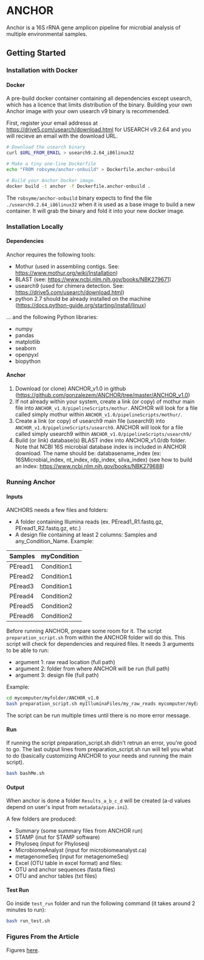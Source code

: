 # ANCHOR

Anchor is a 16S rRNA gene amplicon pipeline for microbial analysis of multiple
environmental samples.

## Getting Started


### Installation with Docker

#### Docker

A pre-build docker container containing all dependencies except usearch, which
has a licence that limits distribution of the binary. Building your own Anchor
image with your own usearch v9 binary is recommended.

First, register your email addresss at https://drive5.com/usearch/download.html
for USEARCH v9.2.64 and you will recieve an email with the download URL.

```sh
# Download the usearch binary
curl $URL_FROM_EMAIL > usearch9.2.64_i86linux32

# Make a tiny one-line Dockerfile
echo "FROM robsyme/anchor-onbuild" > Dockerfile.anchor-onbuild

# Build your Anchor Docker image.
docker build -t anchor -f Dockerfile.anchor-onbuild .
```

The `robsyme/anchor-onbuild` binary expects to find the file
`./usearch9.2.64_i86linux32` when it is used as a base image to build a new
container. It will grab the binary and fold it into your new docker image.

### Installation Locally

#### Dependencies

Anchor requires the following tools:
 - Mothur (used in assembling contigs. See: https://www.mothur.org/wiki/Installation)
 - BLAST (see: https://www.ncbi.nlm.nih.gov/books/NBK279671)
 - usearch9 (used for chimera detection. See: https://drive5.com/usearch/download.html)
 - python 2.7 should be already installed on the machine (https://docs.python-guide.org/starting/install/linux)

... and the following Python libraries:
- numpy
- pandas
- matplotlib
- seaborn
- openpyxl
- biopython

#### Anchor

1. Download (or clone) ANCHOR_v1.0 in github
   (https://github.com/gonzalezem/ANCHOR/tree/master/ANCHOR_v1.0)
2. If not already within your system, create a link (or copy) of mothur main
   file into `ANCHOR_v1.0/pipelineScripts/mothur`. ANCHOR will look for a file
   called simply mothur within `ANCHOR_v1.0/pipelineScripts/mothur/`.
3. Create a link (or copy) of usearch9 main file (usearch9) into
   `ANCHOR_v1.0/pipelineScripts/usearch9`. ANCHOR will look for a file called
   simply usearch9 within `ANCHOR_v1.0/pipelineScripts/usearch9/`
4. Build (or link) database(s) BLAST index into ANCHOR_v1.0/db folder. Note that
   NCBI 16S microbial database index is included in ANCHOR download. The name
   should be: databasename_index (ex: 16SMicrobial_index, nt_index, rdp_index,
   silva_index) (see how to build an index:
   https://www.ncbi.nlm.nih.gov/books/NBK279688)

### Running Anchor

#### Inputs

ANCHORS needs a few files and folders:
- A folder containing Illumina reads (ex. PEread1_R1.fastq.gz, PEread1_R2.fastq.gz, etc.)
- A design file containing at least 2 columns: Samples and any_Condition_Name. Example:

| Samples       | myCondition   |
| ------------- | ------------- |
| PEread1       | Condition1    |
| PEread2       | Condition1    |
| PEread3       | Condition1    |
| PEread4       | Condition2    |
| PEread5       | Condition2    |
| PEread6       | Condition2    |


Before running ANCHOR, prepare some room for it. The script
`preparation_script.sh` from within the ANCHOR folder will do this. This script
will check for dependencies and required files. It needs 3 arguments to be able
to run:
-  argument 1: raw read location (full path)
-  argument 2: folder from where ANCHOR will be run (full path)
-  argument 3: design file (full path)

Example:
```sh
cd mycomputer/myfolder/ANCHOR_v1.0
bash preparation_script.sh myIlluminaFiles/my_raw_reads mycomputer/myExperiment mycomputer/myfolder/myconditions.txt
```

The script can be run multiple times until there is no more error message.

#### Run

If running the script preparation_script.sh didn't retrun an error, you're good to go. The last output lines from preparation_script.sh run will tell you what to do (basically customizing ANCHOR to your needs and running the main script).

```sh
bash bashMe.sh
```

#### Output

When anchor is done a folder `Results_a_b_c_d` will be created (a-d values depend on user's input from `metadata/pipe.ini`).

A few folders are produced:
-  Summary (some summary files from ANCHOR run)
-  STAMP (inut for STAMP software)
-  Phyloseq (input for Phyloseq)
-  MicrobiomeAnalyst (input for microbiomeanalyst.ca)
-  metagenomeSeq (input for metagenomeSeq)
-  Excel (OTU table in excel format)
and files:
-  OTU and anchor sequences (fasta files)
-  OTU and anchor tables (txt files)


#### Test Run
 Go inside `test_run` folder and run the following command (it takes around 2
 minutes to run):

 ```sh
 bash run_test.sh
 ```

### Figures From the Article
Figures [here](article).
